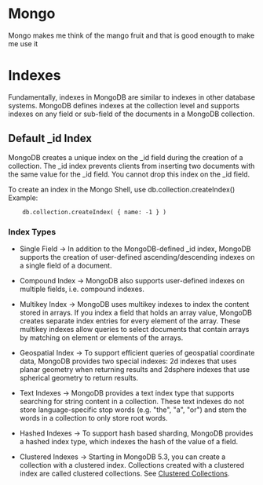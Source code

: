 # Mongo

Mongo makes me think of the mango fruit and that is good enougth to make me use it

# Indexes

Fundamentally, indexes in MongoDB are similar to indexes in other database systems. MongoDB defines indexes at the collection level and supports indexes on any field or sub-field of the documents in a MongoDB collection.




## Default _id Index
MongoDB creates a unique index on the _id field during the creation of a collection. The _id index prevents clients from inserting two documents with the same value for the _id field. You cannot drop this index on the _id field.



To create an index in the Mongo Shell, use db.collection.createIndex()
Example:

```
    db.collection.createIndex( { name: -1 } ) 
```

### Index Types

* Single Field -> In addition to the MongoDB-defined _id index, MongoDB supports the creation of user-defined ascending/descending indexes on a single field of a document.

* Compound Index -> MongoDB also supports user-defined indexes on multiple fields, i.e. compound indexes.

* Multikey Index -> MongoDB uses multikey indexes to index the content stored in arrays. If you index a field that holds an array value, MongoDB creates separate index entries for every element of the array. These multikey indexes allow queries to select documents that contain arrays by matching on element or elements of the arrays. 

* Geospatial Index -> To support efficient queries of geospatial coordinate data, MongoDB provides two special indexes: 2d indexes that uses planar geometry when returning results and 2dsphere indexes that use spherical geometry to return results.
 
* Text Indexes -> MongoDB provides a text index type that supports searching for string content in a collection. These text indexes do not store language-specific stop words (e.g. "the", "a", "or") and stem the words in a collection to only store root words.

* Hashed Indexes -> To support hash based sharding, MongoDB provides a hashed index type, which indexes the hash of the value of a field.

* Clustered Indexes -> Starting in MongoDB 5.3, you can create a collection with a clustered index. Collections created with a clustered index are called clustered collections. See [Clustered Collections](https://www.mongodb.com/docs/manual/core/clustered-collections/#std-label-clustered-collections).

